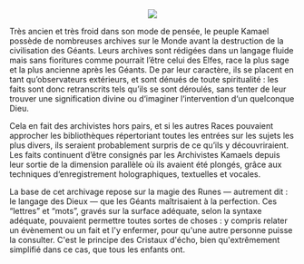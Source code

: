 <center><img src="assets/img/kamael/archivage.jpg" /></center>

Très ancien et très froid dans son mode de pensée, le peuple Kamael possède de nombreuses archives sur le Monde avant la destruction de la civilisation des Géants. Leurs archives sont rédigées dans un langage fluide mais sans fioritures comme pourrait l’être celui des Elfes, race la plus sage et la plus ancienne après les Géants. De par leur caractère, ils se placent en tant qu’observateurs extérieurs, et sont dénués de toute spiritualité : les faits sont donc retranscrits tels qu’ils se sont déroulés, sans tenter de leur trouver une signification divine ou d‘imaginer l‘intervention d‘un quelconque Dieu.

Cela en fait des archivistes hors pairs, et si les autres Races pouvaient approcher les bibliothèques répertoriant toutes les entrées sur les sujets les plus divers, ils seraient probablement surpris de ce qu’ils y découvriraient. Les faits continuent d’être consignés par les Archivistes Kamaels depuis leur sortie de la dimension parallèle où ils avaient été plongés, grâce aux techniques d‘enregistrement holographiques, textuelles et vocales.

La base de cet archivage repose sur la magie des Runes — autrement dit : le langage des Dieux — que les Géants maîtrisaient à la perfection. Ces “lettres” et “mots”, gravés sur la surface adéquate, selon la syntaxe adéquate, pouvaient permettre toutes sortes de choses : y compris relater un évènement ou un fait et l'y enfermer, pour qu'une autre personne puisse la consulter. C'est le principe des Cristaux d'écho, bien qu'extrêmement simplifié dans ce cas, que tous les enfants ont.
